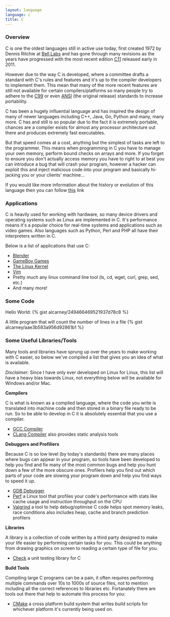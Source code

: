 ```yaml
---
layout: language
language: c
title: C
---
```


### Overview

C is one the oldest languages still in active use today, first created 1972 by
Dennis Ritchie at [Bell Labs][bell-labs] and has gone through many revisions as the
years have progressed with the most recent edition [C11][c11] released early in 2011.

However due to the way C is developed, where a committee drafts a standard with C's rules
and features and it's up to the compiler developers to implement them. This mean that
many of the more recent features are still not available for certain compilers/platforms
so many people try to adhere to the [C99][c99]
or even [ANSI][ansi-c] (the original release) standards to increase portability.

C has been a hugely influential language and has inspired the design of many of newer languages
including C++, Java, Go, Python and many, many more. C has and still is so popular due
to the fact it is extremely portable, chances are a compiler exists for almost any processor
architecture out there and produces extremely fast executables.

But that speed comes at a cost, anything but the simplest of tasks are left to the programmer.
This means when programming in C you have to manage your own memory, perform bound checks on arrays
and more. If you forget to ensure you don't actually access memory you have to right to at best you
can introduce a bug that will crash your program, however a hacker can exploit this and inject malicious
code into your program and basically hi-jacking you or your clients' machine...

If you would like more information about the history or evolution of this language
then you can follow [this][cwiki] link

### Applications

C is heavily used for working with hardware, so many device drivers and operating systems such as
Linux are implemented in C. It's performance means it's a popular choice for real-time systems and
applications such as video games. Also languages such as Python, Perl and PHP all have their interpreters
written in C.

Below is a list of applications that use C:

- [Blender][blender]
- [GameBoy Games][gba]
- [The Linux Kernel][kernel]
- [Vim][vim]
- Pretty much any linux command line tool (ls, cd, wget, curl, grep, sed, etc.)
- And many more!

### Some Code

Hello World:
{% gist alcarney/249466469521937d78c8 %}

A little program that will count the number of lines in a file
{% gist alcarney/aae3b583a956d92861b1 %}

### Some Useful Libraries/Tools

Many tools and libraries have sprung up over the years to make working with C easier, so below we've compiled a
list that gives you an idea of what is available.

_Disclaimer:_ Since I have only ever developed on Linux for Linux, this list will have a heavy bias towards Linux,
not everything below will be available for Windows and/or Mac.

__Compilers__

C is what is known as a compiled language, where the code you write is translated into machine code and then stored
in a binary file ready to be run. So to be able to develop in C it is absolutely essential that you use a compiler.

- [GCC Compiler][gcc]
- [CLang Compiler][clang] also provides static analysis tools

__Debuggers and Profiliers__

Because C is so low level (by today's standards) there are many places where bugs can appear in your program, so tools
have been developed to help you find and fix many of the most common bugs and help you hunt down a few of the more obscure ones.
Profilers help you find out which parts of your code are slowing your program down and help you find ways to speed it up.

- [GDB Debugger][gdb]
- [Perf][perf] a Linux tool that profiles your code's performance with stats like cache usage and instruction throughput on the CPU
- [Valgrind][valgrind] a tool to help debug/optimise C code helps spot memory leaks, race conditions also includes heap, cache and branch prediction profilers

__Libraries__

A library is a collection of code written by a third party designed to make your life easier by performing certain tasks for you.
This could be anything from drawing graphics on screen to reading a certain type of file for you.

- [Check][check] a unit testing library for C

__Build Tools__

Compiling large C programs can be a pain, it often requires performing multiple commands over 10s to 1000s of source files,
not to mention including all the correct references to libraries etc. Fortanately there are tools out there that help to
automate this process for you:

- [CMake][cmake] a cross platform build system that writes build scripts for whichever platform it's currently being used on.

[ansi-c]: http://www.flash-gordon.me.uk/ansi.c.txt
[bell-labs]: http://en.wikipedia.org/wiki/Bell_Labs
[blender]: https://www.blender.org
[c99]: http://www.open-std.org/jtc1/sc22/WG14/www/docs/n1256.pdf
[c11]: http://www.open-std.org/JTC1/SC22/WG14/www/docs/n1570.pdf
[check]: http://check.sourceforge.net
[clang]: http://clang.llvm.org
[cmake]: http://cmake.org
[cwiki]: http://en.wikipedia.org/wiki/C_(programming_language)
[gba]: http://www.coranac.com/tonc/text/toc.htm
[gcc]: https://gcc.gnu.org
[gdb]: http://www.gnu.org/software/gdb
[kernel]: https://kernel.org
[perf]: http://www.brendangregg.com/perf.html
[valgrind]: http://valgrind.org
[vim]: http://www.vim.org
